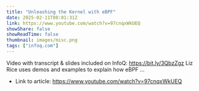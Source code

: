 ```yaml
---
title: "Unleashing the Kernel with eBPF"
date: 2025-02-11T08:01:31Z
link: https://www.youtube.com/watch?v=97cnqxWkUEQ
showShare: false
showReadTime: false
thumbnail: images/misc.png
tags: ["infoq.com"]
---
```

Video with transcript & slides included on InfoQ: https://bit.ly/3QbzZgz Liz Rice uses demos and examples to explain how eBPF ...

- Link to article: https://www.youtube.com/watch?v=97cnqxWkUEQ